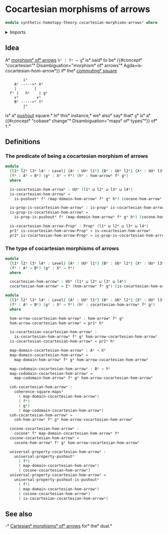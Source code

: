# Cocartesian morphisms of arrows

```agda
module synthetic-homotopy-theory.cocartesian-morphisms-arrowsᵉ where
```

<details><summary>Imports</summary>

```agda
open import foundation.commuting-squares-of-mapsᵉ
open import foundation.dependent-pair-typesᵉ
open import foundation.morphisms-arrowsᵉ
open import foundation.propositionsᵉ
open import foundation.universe-levelsᵉ

open import synthetic-homotopy-theory.cocones-under-spansᵉ
open import synthetic-homotopy-theory.pushoutsᵉ
open import synthetic-homotopy-theory.universal-property-pushoutsᵉ
```

</details>

## Idea

Aᵉ [morphismᵉ ofᵉ arrows](foundation.morphisms-arrows.mdᵉ) `hᵉ : fᵉ → g`ᵉ isᵉ saidᵉ to beᵉ
{{#conceptᵉ "cocartesian"ᵉ Disambiguation="morphismᵉ ofᵉ arrows"ᵉ Agda=is-cocartesian-hom-arrowᵉ}}
ifᵉ theᵉ [commutingᵉ square](foundation-core.commuting-squares-of-maps.mdᵉ)

```text
        iᵉ
    Aᵉ ----->ᵉ Xᵉ
    |        |
  fᵉ |   hᵉ    | gᵉ
    ∨ᵉ        ∨ᵉ
    Bᵉ ----->ᵉ Yᵉ
        jᵉ
```

isᵉ aᵉ [pushout](synthetic-homotopy-theory.pushouts.mdᵉ) square.ᵉ Inᵉ thisᵉ instance,ᵉ
weᵉ alsoᵉ sayᵉ thatᵉ `g`ᵉ isᵉ aᵉ
{{#conceptᵉ "cobaseᵉ change"ᵉ Disambiguation="mapsᵉ ofᵉ types"ᵉ}} ofᵉ `f`.ᵉ

## Definitions

### The predicate of being a cocartesian morphism of arrows

```agda
module _
  {l1ᵉ l2ᵉ l3ᵉ l4ᵉ : Level} {Aᵉ : UUᵉ l1ᵉ} {Bᵉ : UUᵉ l2ᵉ} {Xᵉ : UUᵉ l3ᵉ} {Yᵉ : UUᵉ l4ᵉ}
  (fᵉ : Aᵉ → Bᵉ) (gᵉ : Xᵉ → Yᵉ) (hᵉ : hom-arrowᵉ fᵉ gᵉ)
  where

  is-cocartesian-hom-arrowᵉ : UUᵉ (l1ᵉ ⊔ l2ᵉ ⊔ l3ᵉ ⊔ l4ᵉ)
  is-cocartesian-hom-arrowᵉ =
    is-pushoutᵉ fᵉ (map-domain-hom-arrowᵉ fᵉ gᵉ hᵉ) (cocone-hom-arrowᵉ fᵉ gᵉ hᵉ)

  is-prop-is-cocartesian-hom-arrowᵉ : is-propᵉ is-cocartesian-hom-arrowᵉ
  is-prop-is-cocartesian-hom-arrowᵉ =
    is-prop-is-pushoutᵉ fᵉ (map-domain-hom-arrowᵉ fᵉ gᵉ hᵉ) (cocone-hom-arrowᵉ fᵉ gᵉ hᵉ)

  is-cocartesian-hom-arrow-Propᵉ : Propᵉ (l1ᵉ ⊔ l2ᵉ ⊔ l3ᵉ ⊔ l4ᵉ)
  pr1ᵉ is-cocartesian-hom-arrow-Propᵉ = is-cocartesian-hom-arrowᵉ
  pr2ᵉ is-cocartesian-hom-arrow-Propᵉ = is-prop-is-cocartesian-hom-arrowᵉ
```

### The type of cocartesian morphisms of arrows

```agda
module _
  {l1ᵉ l2ᵉ l3ᵉ l4ᵉ : Level} {Aᵉ : UUᵉ l1ᵉ} {Bᵉ : UUᵉ l2ᵉ} {Xᵉ : UUᵉ l3ᵉ} {Yᵉ : UUᵉ l4ᵉ}
  (fᵉ : Aᵉ → Bᵉ) (gᵉ : Xᵉ → Yᵉ)
  where

  cocartesian-hom-arrowᵉ : UUᵉ (l1ᵉ ⊔ l2ᵉ ⊔ l3ᵉ ⊔ l4ᵉ)
  cocartesian-hom-arrowᵉ = Σᵉ (hom-arrowᵉ fᵉ gᵉ) (is-cocartesian-hom-arrowᵉ fᵉ gᵉ)

module _
  {l1ᵉ l2ᵉ l3ᵉ l4ᵉ : Level} {Aᵉ : UUᵉ l1ᵉ} {Bᵉ : UUᵉ l2ᵉ} {Xᵉ : UUᵉ l3ᵉ} {Yᵉ : UUᵉ l4ᵉ}
  (fᵉ : Aᵉ → Bᵉ) (gᵉ : Xᵉ → Yᵉ) (hᵉ : cocartesian-hom-arrowᵉ fᵉ gᵉ)
  where

  hom-arrow-cocartesian-hom-arrowᵉ : hom-arrowᵉ fᵉ gᵉ
  hom-arrow-cocartesian-hom-arrowᵉ = pr1ᵉ hᵉ

  is-cocartesian-cocartesian-hom-arrowᵉ :
    is-cocartesian-hom-arrowᵉ fᵉ gᵉ hom-arrow-cocartesian-hom-arrowᵉ
  is-cocartesian-cocartesian-hom-arrowᵉ = pr2ᵉ hᵉ

  map-domain-cocartesian-hom-arrowᵉ : Aᵉ → Xᵉ
  map-domain-cocartesian-hom-arrowᵉ =
    map-domain-hom-arrowᵉ fᵉ gᵉ hom-arrow-cocartesian-hom-arrowᵉ

  map-codomain-cocartesian-hom-arrowᵉ : Bᵉ → Yᵉ
  map-codomain-cocartesian-hom-arrowᵉ =
    map-codomain-hom-arrowᵉ fᵉ gᵉ hom-arrow-cocartesian-hom-arrowᵉ

  coh-cocartesian-hom-arrowᵉ :
    coherence-square-mapsᵉ
      ( map-domain-cocartesian-hom-arrowᵉ)
      ( fᵉ)
      ( gᵉ)
      ( map-codomain-cocartesian-hom-arrowᵉ)
  coh-cocartesian-hom-arrowᵉ =
    coh-hom-arrowᵉ fᵉ gᵉ hom-arrow-cocartesian-hom-arrowᵉ

  cocone-cocartesian-hom-arrowᵉ :
    coconeᵉ fᵉ map-domain-cocartesian-hom-arrowᵉ Yᵉ
  cocone-cocartesian-hom-arrowᵉ =
    cocone-hom-arrowᵉ fᵉ gᵉ hom-arrow-cocartesian-hom-arrowᵉ

  universal-property-cocartesian-hom-arrowᵉ :
    universal-property-pushoutᵉ
      ( fᵉ)
      ( map-domain-cocartesian-hom-arrowᵉ)
      ( cocone-cocartesian-hom-arrowᵉ)
  universal-property-cocartesian-hom-arrowᵉ =
    universal-property-pushout-is-pushoutᵉ
      ( fᵉ)
      ( map-domain-cocartesian-hom-arrowᵉ)
      ( cocone-cocartesian-hom-arrowᵉ)
      ( is-cocartesian-cocartesian-hom-arrowᵉ)
```

## See also

-ᵉ [Cartesianᵉ morphismsᵉ ofᵉ arrows](foundation.cartesian-morphisms-arrows.mdᵉ) forᵉ
  theᵉ dual.ᵉ